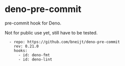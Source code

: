 # deno-pre-commit

pre-commit hook for Deno.

Not for public use yet, still have to be tested.

```
  - repo: https://github.com/bneijt/deno-pre-commit
    rev: 0.21.0
    hooks:
      - id: deno-fmt
      - id: deno-lint
```
